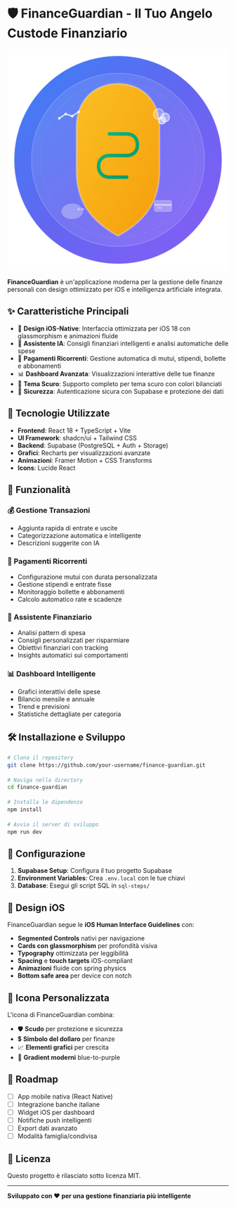 # 🛡️ FinanceGuardian - Il Tuo Angelo Custode Finanziario

![FinanceGuardian Logo](public/finance-guardian-icon.svg)

**FinanceGuardian** è un'applicazione moderna per la gestione delle finanze personali con design ottimizzato per iOS e intelligenza artificiale integrata.

## ✨ Caratteristiche Principali

- 📱 **Design iOS-Native**: Interfaccia ottimizzata per iOS 18 con glassmorphism e animazioni fluide
- 🤖 **Assistente IA**: Consigli finanziari intelligenti e analisi automatiche delle spese
- 🔄 **Pagamenti Ricorrenti**: Gestione automatica di mutui, stipendi, bollette e abbonamenti
- 📊 **Dashboard Avanzata**: Visualizzazioni interattive delle tue finanze
- 🌙 **Tema Scuro**: Supporto completo per tema scuro con colori bilanciati
- 🔐 **Sicurezza**: Autenticazione sicura con Supabase e protezione dei dati

## 🚀 Tecnologie Utilizzate

- **Frontend**: React 18 + TypeScript + Vite
- **UI Framework**: shadcn/ui + Tailwind CSS
- **Backend**: Supabase (PostgreSQL + Auth + Storage)
- **Grafici**: Recharts per visualizzazioni avanzate
- **Animazioni**: Framer Motion + CSS Transforms
- **Icons**: Lucide React

## 📱 Funzionalità

### 💰 Gestione Transazioni
- Aggiunta rapida di entrate e uscite
- Categorizzazione automatica e intelligente
- Descrizioni suggerite con IA

### 🔄 Pagamenti Ricorrenti
- Configurazione mutui con durata personalizzata
- Gestione stipendi e entrate fisse
- Monitoraggio bollette e abbonamenti
- Calcolo automatico rate e scadenze

### 🎯 Assistente Finanziario
- Analisi pattern di spesa
- Consigli personalizzati per risparmiare
- Obiettivi finanziari con tracking
- Insights automatici sui comportamenti

### 📊 Dashboard Intelligente
- Grafici interattivi delle spese
- Bilancio mensile e annuale
- Trend e previsioni
- Statistiche dettagliate per categoria

## 🛠️ Installazione e Sviluppo

```bash
# Clona il repository
git clone https://github.com/your-username/finance-guardian.git

# Naviga nella directory
cd finance-guardian

# Installa le dipendenze
npm install

# Avvia il server di sviluppo
npm run dev
```

## 🔧 Configurazione

1. **Supabase Setup**: Configura il tuo progetto Supabase
2. **Environment Variables**: Crea `.env.local` con le tue chiavi
3. **Database**: Esegui gli script SQL in `sql-steps/`

## 📱 Design iOS

FinanceGuardian segue le **iOS Human Interface Guidelines** con:

- **Segmented Controls** nativi per navigazione
- **Cards con glassmorphism** per profondità visiva
- **Typography** ottimizzata per leggibilità
- **Spacing** e **touch targets** iOS-compliant
- **Animazioni** fluide con spring physics
- **Bottom safe area** per device con notch

## 🎨 Icona Personalizzata

L'icona di FinanceGuardian combina:
- 🛡️ **Scudo** per protezione e sicurezza
- 💲 **Simbolo del dollaro** per finanze
- 📈 **Elementi grafici** per crescita
- 🎨 **Gradient moderni** blue-to-purple

## 🌟 Roadmap

- [ ] App mobile nativa (React Native)
- [ ] Integrazione banche italiane
- [ ] Widget iOS per dashboard
- [ ] Notifiche push intelligenti
- [ ] Export dati avanzato
- [ ] Modalità famiglia/condivisa

## 📄 Licenza

Questo progetto è rilasciato sotto licenza MIT.

---

**Sviluppato con ❤️ per una gestione finanziaria più intelligente**
